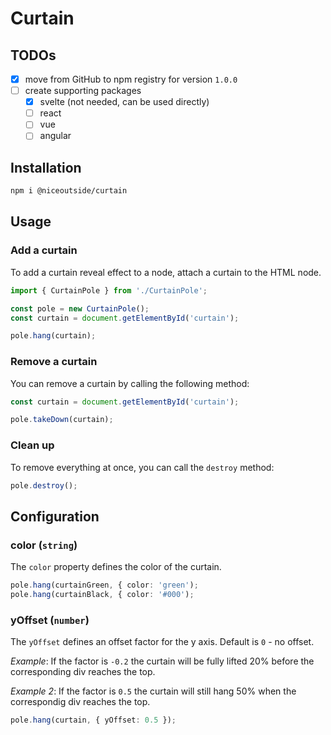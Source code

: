 # Curtain

## TODOs

- [x] move from GitHub to npm registry for version `1.0.0`
- [ ] create supporting packages
  - [x] svelte (not needed, can be used directly)
  - [ ] react
  - [ ] vue
  - [ ] angular

## Installation

```bash
npm i @niceoutside/curtain
```

## Usage

### Add a curtain

To add a curtain reveal effect to a node, attach a curtain to the HTML node.

```ts
import { CurtainPole } from './CurtainPole';

const pole = new CurtainPole();
const curtain = document.getElementById('curtain');

pole.hang(curtain);
```

### Remove a curtain

You can remove a curtain by calling the following method:

```ts
const curtain = document.getElementById('curtain');

pole.takeDown(curtain);
```

### Clean up

To remove everything at once, you can call the `destroy` method:

```ts
pole.destroy();
```

## Configuration

### color (`string`)

The `color` property defines the color of the curtain.

```ts
pole.hang(curtainGreen, { color: 'green');
pole.hang(curtainBlack, { color: '#000');
```

### yOffset (`number`)

The `yOffset` defines an offset factor for the y axis. Default is `0` - no offset.

_Example_: If the factor is `-0.2` the curtain will be fully lifted 20% before the corresponding div reaches the top.

_Example 2_: If the factor is `0.5` the curtain will still hang 50% when the correspondig div reaches the top.

```ts
pole.hang(curtain, { yOffset: 0.5 });
```

